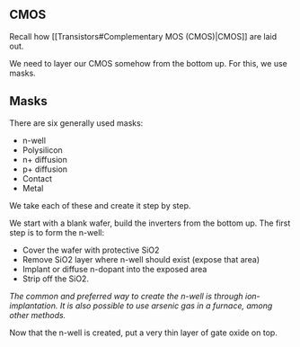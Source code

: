 ## CMOS

Recall how [[Transistors#Complementary MOS (CMOS)|CMOS]] are laid out.

We need to layer our CMOS somehow from the bottom up. For this, we use masks.

## Masks

There are six generally used masks:
- n-well
- Polysilicon
- n+ diffusion
- p+ diffusion
- Contact
- Metal

We take each of these and create it step by step.

We start with a blank wafer, build the inverters from the bottom up. The first step is to form the n-well:
- Cover the wafer with protective SiO2
- Remove SiO2 layer where n-well should exist (expose that area)
- Implant or diffuse n-dopant into the exposed area
- Strip off the SiO2.

*The common and preferred way to create the n-well is through ion-implantation. It is also possible to use arsenic gas in a furnace, among other methods.*

Now that the n-well is created, put a very thin layer of gate oxide on top.